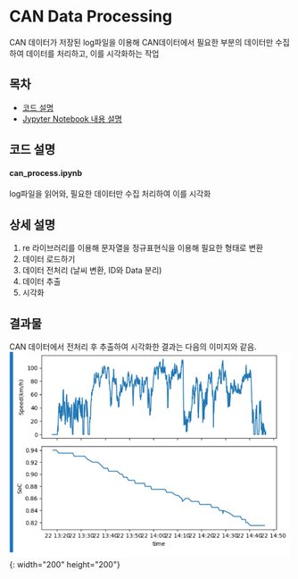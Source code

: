 # CAN Data Processing
CAN 데이터가 저장된 log파일을 이용해 CAN데이터에서 필요한 부분의 데이터만 수집하여
데이터를 처리하고, 이를 시각화하는 작업

## 목차
* [코드 설명](#코드-설명)
* [Jypyter Notebook 내용 설명](#상세-설명)
## 코드 설명
#### can_process.ipynb
log파일을 읽어와, 필요한 데이터만 수집 처리하여 이를 시각화

## 상세 설명
1. re 라이브러리를 이용해 문자열을 정규표현식을 이용해 필요한 형태로 변환
2. 데이터 로드하기
3. 데이터 전처리 (날씨 변환, ID와 Data 분리)
4. 데이터 추출
5. 시각화

## 결과물
CAN 데이터에서 전처리 후 추출하여 시각화한 결과는 다음의 이미지와 같음.
![CAN_Process_Result](./img/can_process_result.png){: width="200" height="200"}
